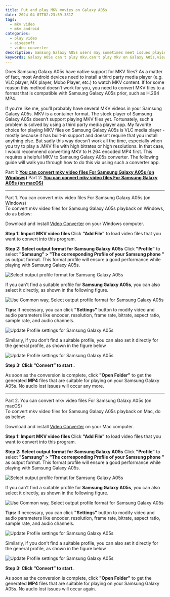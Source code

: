 ```yaml
---
title: Put and play MKV movies on Galaxy A05s
date: 2024-04-07T02:23:59.381Z
tags: 
  - mkv video
  - mkv android
categories: 
  - play video
  - aiseesoft
  - video converter
description: Samsung Galaxy A05s users may sometimes meet issues playing MKV media. If you are in the same boat, just keep reading to learn a way of converting MKV files for playing on Samsung Galaxy A05s with optimum performance.
keywords: Galaxy A05s can't play mkv,can't play mkv on Galaxy A05s,viewing mkv on Samsung,convert mkv to play on Samsung,best mkv to Samsung Galaxy A05s converter,watch mkv on Samsung,mkv codec vlc android,video to mkv converter for android,vlc mkv android,mkv file not supported in Samsung Galaxy A05s,720p to 4k converter for android,convert 4k video to 1080p android
---
```


<div class="atpl-content atpl-for-aiseesoft-video-converter play-mkv-on-android">

<div class="atpl-post-description-part-1">
<div class="tpl-content-sub-paragraph-normal">
  <p>
    Does Samsung Galaxy A05s have native support for MKV files? As a matter of fact, most Android devices need to install a third party media player (e.g. VLC player, MX player, Mobo Player, etc.) to watch MKV content. If for some reason this method doesn’t work for you, you need to convert MKV files to a format that is compatible with Samsung Galaxy A05s prior, such as H.264 MP4. 
  </p>
</div>
</div>



<div class="atpl-post-description-part-2">
<div class="tpl-content-sub-paragraph-content">
  <p>
    If you’re like me, you’ll probably have several MKV videos in your Samsung Galaxy A05s. MKV is a container format. The stock player of Samsung Galaxy A05s doesn’t support playing MKV files yet. Fortunately, such a problem is solved by using a third party media player app. My favorite choice for playing MKV files on Samsung Galaxy A05s is VLC media player - mostly because it has built-in support and doesn’t require that you install anything else. But sadly this way doesn’t work all the time, especially when you try to play a .MKV file with high bitrates or high resolutions. In that case, I would recommend converting MKV to H.264 encoded MP4 first. This requires a helpful MKV to Samsung Galaxy A05s converter. The following guide will walk you through how to do this via using such a converter app.
  </p>
</div>
</div>


Part 1: <strong><a href="#p1">You can convert mkv video files For Samsung Galaxy A05s (on Windows)</a></strong>
Part 2: <strong><a href="#p2">You can convert mkv video files For Samsung Galaxy A05s (on macOS)</a></strong>



<!-- Part 1 -->
<a id="p1" name="p1" ></a><hr>

<div class="atpl-step-part-style">Part 1. You can convert mkv video files For Samsung Galaxy A05s (on Windows)</div>
To convert mkv video files for Samsung Galaxy A05s playback on Windows, do as below:

Download and install <a class="atpl-step-content-a-style" href="https://tools.techidaily.com/aiseesoft-total-video-converter/" >Video Converter</a> on your Windows computer.

<strong>Step 1: Import MKV video files </strong>
Click <b>"Add File"</b> to load video files that you want to convert into this program.

<strong>Step 2: Select output format for Samsung Galaxy A05s</strong>
Click <b>"Profile"</b> to select <b>"Samsung" > "The corresponding Profile of your Samsung phone "</b> as output format. This format profile will ensure a good performance while playing with Samsung Galaxy A05s.

<img src="https://tools.techidaily.com/images/apps/aiseesoft/video-converter/devices/samsung/fv.mp4/win/profile-3.png" class="atpl-imgstyle" alt="Select output profile format for Samsung Galaxy A05s" />

If you can't find a suitable profile for **Samsung Galaxy A05s**, you can also select it directly, as shown in the following figure.

<img src="https://tools.techidaily.com/images/apps/aiseesoft/video-converter/devices/common_android/fv.mp4/win/profile.png" class="atpl-imgstyle" alt="Use Common way, Select output profile format for Samsung Galaxy A05s" />

<strong>Tips:</strong>
If necessary, you can click <b>"Settings"</b> button to modify video and audio parameters like encoder, resolution, frame rate, bitrate, aspect ratio, sample rate, and audio channels. 

<img src="https://tools.techidaily.com/images/apps/aiseesoft/video-converter/devices/samsung/fv.mp4/win/settings-3.png" class="atpl-imgstyle"  alt="Update Profile settings for Samsung Galaxy A05s" />

Similarly, if you don't find a suitable profile, you can also set it directly for the general profile, as shown in the figure below

<img src="https://tools.techidaily.com/images/apps/aiseesoft/video-converter/devices/common_android/fv.mp4/win/settings.png" class="atpl-imgstyle"  alt="Update Profile settings for Samsung Galaxy A05s" />

<strong>Step 3: Click “Convert” to start .</strong>

As soon as the conversion is complete, click <b>"Open Folder"</b> to get the generated <b>MP4</b> files that are suitable for playing on your Samsung Galaxy A05s. No audio lost issues will occur any more.

<!-- Part 2 -->
<a id="p2" name="p2"></a><hr>

<div class="atpl-step-part-style">Part 2. You can convert mkv video files For Samsung Galaxy A05s (on macOS)</div>
To convert mkv video files for Samsung Galaxy A05s playback on Mac, do as below:

Download and install <a class="atpl-step-content-a-style" href="https://tools.techidaily.com/aiseesoft-total-video-converter/" >Video Converter</a> on your Mac computer.

<strong>Step 1: Import MKV video files </strong>
Click <b>"Add File"</b> to load video files that you want to convert into this program.

<strong>Step 2: Select output format for Samsung Galaxy A05s</strong>
Click <b>"Profile"</b> to select <b>"Samsung" > "The corresponding Profile of your Samsung phone "</b> as output format. This format profile will ensure a good performance while playing with Samsung Galaxy A05s.

<img src="https://tools.techidaily.com/images/apps/aiseesoft/video-converter/devices/samsung/fv.mp4/mac/profile.png" class="atpl-imgstyle" alt="Select output profile format for Samsung Galaxy A05s" />

If you can't find a suitable profile for **Samsung Galaxy A05s**, you can also select it directly, as shown in the following figure.

<img src="https://tools.techidaily.com/images/apps/aiseesoft/video-converter/devices/common_android/fv.mp4/mac/profile.png" class="atpl-imgstyle" alt="Use Common way, Select output profile format for Samsung Galaxy A05s" />

<strong>Tips:</strong>
If necessary, you can click <b>"Settings"</b> button to modify video and audio parameters like encoder, resolution, frame rate, bitrate, aspect ratio, sample rate, and audio channels. 

<img src="https://tools.techidaily.com/images/apps/aiseesoft/video-converter/devices/samsung/fv.mp4/mac/settings.png" class="atpl-imgstyle"  alt="Update Profile settings for Samsung Galaxy A05s" />

Similarly, if you don't find a suitable profile, you can also set it directly for the general profile, as shown in the figure below

<img src="https://tools.techidaily.com/images/apps/aiseesoft/video-converter/devices/common_android/fv.mp4/win/settings.png" class="atpl-imgstyle"  alt="Update Profile settings for Samsung Galaxy A05s" />

<strong>Step 3: Click “Convert” to start.</strong>

As soon as the conversion is complete, click <b>"Open Folder"</b> to get the generated <b>MP4</b> files that are suitable for playing on your Samsung Galaxy A05s. No audio lost issues will occur again.



<div class="atpl-post-end">
  <div class="atpl-post-device-model-description">
    
  </div>
</div>

<ins class="adsbygoogle"
     style="display:block"
     data-ad-client="ca-pub-7571918770474297"
     data-ad-slot="8358498916"
     data-ad-format="auto"
     data-full-width-responsive="true"></ins>


</div>